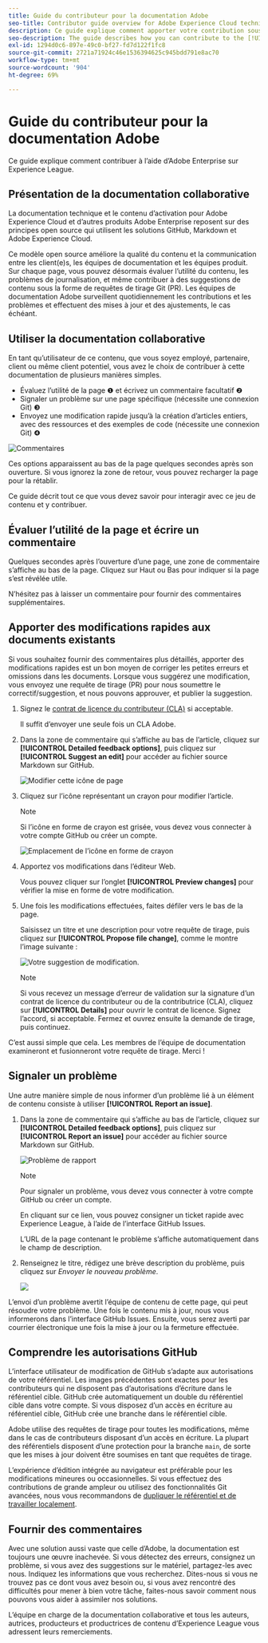 ```yaml
---
title: Guide du contributeur pour la documentation Adobe
seo-title: Contributor guide overview for Adobe Experience Cloud technical documentation
description: Ce guide explique comment apporter votre contribution sous la forme de suggestions et d’ajouts sur le site de documentation Adobe.
seo-description: The guide describes how you can contribute to the [!UICONTROL Adobe Experience Cloud] technical documentation.
exl-id: 1294d0c6-897e-49c0-bf27-fd7d122f1fc8
source-git-commit: 2721a71924c46e1536394625c945bdd791e8ac70
workflow-type: tm+mt
source-wordcount: '904'
ht-degree: 69%

---
```


# Guide du contributeur pour la documentation Adobe

Ce guide explique comment contribuer à l’aide d’Adobe Enterprise sur Experience League.

## Présentation de la documentation collaborative

La documentation technique et le contenu d’activation pour Adobe Experience Cloud et d’autres produits Adobe Enterprise reposent sur des principes open source qui utilisent les solutions GitHub, Markdown et Adobe Experience Cloud.

Ce modèle open source améliore la qualité du contenu et la communication entre les client(e)s, les équipes de documentation et les équipes produit. Sur chaque page, vous pouvez désormais évaluer l’utilité du contenu, les problèmes de journalisation, et même contribuer à des suggestions de contenu sous la forme de requêtes de tirage Git (PR). Les équipes de documentation Adobe surveillent quotidiennement les contributions et les problèmes et effectuent des mises à jour et des ajustements, le cas échéant.

## Utiliser la documentation collaborative

En tant qu’utilisateur de ce contenu, que vous soyez employé, partenaire, client ou même client potentiel, vous avez le choix de contribuer à cette documentation de plusieurs manières simples.

* Évaluez l’utilité de la page ❶ et écrivez un commentaire facultatif ❷
* Signaler un problème sur une page spécifique (nécessite une connexion Git) ❸
* Envoyez une modification rapide jusqu’à la création d’articles entiers, avec des ressources et des exemples de code (nécessite une connexion Git) ❹

![Commentaires](assets/feedback-options.png)

Ces options apparaissent au bas de la page quelques secondes après son ouverture. Si vous ignorez la zone de retour, vous pouvez recharger la page pour la rétablir.

Ce guide décrit tout ce que vous devez savoir pour interagir avec ce jeu de contenu et y contribuer.

<!--
>[!IMPORTANT]
>All repositories that publish to docs.adobe.com have adopted the [Adobe Open Source Code of Conduct](../code-of-conduct.md) or the [.NET Foundation Code of Conduct](https://dotnetfoundation.org/code-of-conduct). For more information, see the [Contributing](../contributing.md) article.
>
> Minor corrections or clarifications to documentation and code examples in public repositories are covered by the [Adobe Documentation Terms of Use](https://www.adobe.com/legal/terms.html). New or significant changes generate a comment in the pull request, asking you to submit an online Contribution License Agreement (CLA) if you are not an employee of Adobe. We need you to complete the online form before we can review or accept your pull request.
-->

## Évaluer l’utilité de la page et écrire un commentaire

Quelques secondes après l’ouverture d’une page, une zone de commentaire s’affiche au bas de la page. Cliquez sur Haut ou Bas pour indiquer si la page s’est révélée utile.

N’hésitez pas à laisser un commentaire pour fournir des commentaires supplémentaires.

## Apporter des modifications rapides aux documents existants

Si vous souhaitez fournir des commentaires plus détaillés, apporter des modifications rapides est un bon moyen de corriger les petites erreurs et omissions dans les documents. Lorsque vous suggérez une modification, vous envoyez une requête de tirage (PR) pour nous soumettre le correctif/suggestion, et nous pouvons approuver, et publier la suggestion.

1. Signez le [contrat de licence du contributeur (CLA)](http://opensource.adobe.com/cla.html) si acceptable.

   Il suffit d’envoyer une seule fois un CLA Adobe.

1. Dans la zone de commentaire qui s’affiche au bas de l’article, cliquez sur **[!UICONTROL Detailed feedback options]**, puis cliquez sur **[!UICONTROL Suggest an edit]** pour accéder au fichier source Markdown sur GitHub.

   ![Modifier cette icône de page](/help/assets/feedback-suggest-edit.png)

1. Cliquez sur l’icône représentant un crayon pour modifier l’article.

   >[!NOTE]
   >
   >Si l’icône en forme de crayon est grisée, vous devez vous connecter à votre compte GitHub ou créer un compte.

   ![Emplacement de l’icône en forme de crayon](assets/git_edit.png)

1. Apportez vos modifications dans l’éditeur Web.

   Vous pouvez cliquer sur l’onglet **[!UICONTROL Preview changes]** pour vérifier la mise en forme de votre modification.

1. Une fois les modifications effectuées, faites défiler vers le bas de la page.

   Saisissez un titre et une description pour votre requête de tirage, puis cliquez sur **[!UICONTROL Propose file change]**, comme le montre l’image suivante :

   ![Votre suggestion de modification.](assets/submit-pull-request.png)

   >[!NOTE]
   >
   >Si vous recevez un message d’erreur de validation sur la signature d’un contrat de licence du contributeur ou de la contributrice (CLA), cliquez sur **[!UICONTROL Details]** pour ouvrir le contrat de licence. Signez l’accord, si acceptable. Fermez et ouvrez ensuite la demande de tirage, puis continuez.

C’est aussi simple que cela. Les membres de l’équipe de documentation examineront et fusionneront votre requête de tirage. Merci !

## Signaler un problème

Une autre manière simple de nous informer d’un problème lié à un élément de contenu consiste à utiliser **[!UICONTROL Report an issue]**.

1. Dans la zone de commentaire qui s’affiche au bas de l’article, cliquez sur **[!UICONTROL Detailed feedback options]**, puis cliquez sur **[!UICONTROL Report an issue]** pour accéder au fichier source Markdown sur GitHub.

   ![Problème de rapport](assets/feedback-report-issue.png)

   >[!NOTE]
   >
   >Pour signaler un problème, vous devez vous connecter à votre compte GitHub ou créer un compte.

   En cliquant sur ce lien, vous pouvez consigner un ticket rapide avec Experience League, à l’aide de l’interface GitHub Issues.

   L’URL de la page contenant le problème s’affiche automatiquement dans le champ de description.

1. Renseignez le titre, rédigez une brève description du problème, puis cliquez sur *Envoyer le nouveau problème*.

   ![](assets/git_issue_example.png)

L’envoi d’un problème avertit l’équipe de contenu de cette page, qui peut résoudre votre problème. Une fois le contenu mis à jour, nous vous informerons dans l’interface GitHub Issues. Ensuite, vous serez averti par courrier électronique une fois la mise à jour ou la fermeture effectuée.

## Comprendre les autorisations GitHub

L’interface utilisateur de modification de GitHub s’adapte aux autorisations de votre référentiel. Les images précédentes sont exactes pour les contributeurs qui ne disposent pas d’autorisations d’écriture dans le référentiel cible. GitHub crée automatiquement un double du référentiel cible dans votre compte. Si vous disposez d’un accès en écriture au référentiel cible, GitHub crée une branche dans le référentiel cible.

Adobe utilise des requêtes de tirage pour toutes les modifications, même dans le cas de contributeurs disposant d’un accès en écriture. La plupart des référentiels disposent d’une protection pour la branche `main`, de sorte que les mises à jour doivent être soumises en tant que requêtes de tirage.

L’expérience d’édition intégrée au navigateur est préférable pour les modifications mineures ou occasionnelles. Si vous effectuez des contributions de grande ampleur ou utilisez des fonctionnalités Git avancées, nous vous recommandons de [dupliquer le référentiel et de travailler localement](setup/full-workflow.md).

## Fournir des commentaires

Avec une solution aussi vaste que celle d’Adobe, la documentation est toujours une œuvre inachevée. Si vous détectez des erreurs, consignez un problème, si vous avez des suggestions sur le matériel, partagez-les avec nous. Indiquez les informations que vous recherchez. Dites-nous si vous ne trouvez pas ce dont vous avez besoin ou, si vous avez rencontré des difficultés pour mener à bien votre tâche, faites-nous savoir comment nous pouvons vous aider à assimiler nos solutions.

L’équipe en charge de la documentation collaborative et tous les auteurs, autrices, producteurs et productrices de contenu d’Experience League vous adressent leurs remerciements.
